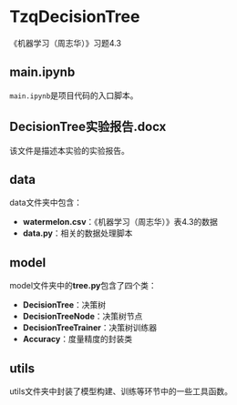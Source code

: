 # TzqDecisionTree
《机器学习（周志华）》习题4.3

## main.ipynb
`main.ipynb`是项目代码的入口脚本。

## DecisionTree实验报告.docx
该文件是描述本实验的实验报告。

## data
data文件夹中包含：
- **watermelon.csv**：《机器学习（周志华）》表4.3的数据
- **data.py**：相关的数据处理脚本

## model
model文件夹中的**tree.py**包含了四个类：
- **DecisionTree**：决策树
- **DecisionTreeNode**：决策树节点
- **DecisionTreeTrainer**：决策树训练器
- **Accuracy**：度量精度的封装类

## utils
utils文件夹中封装了模型构建、训练等环节中的一些工具函数。